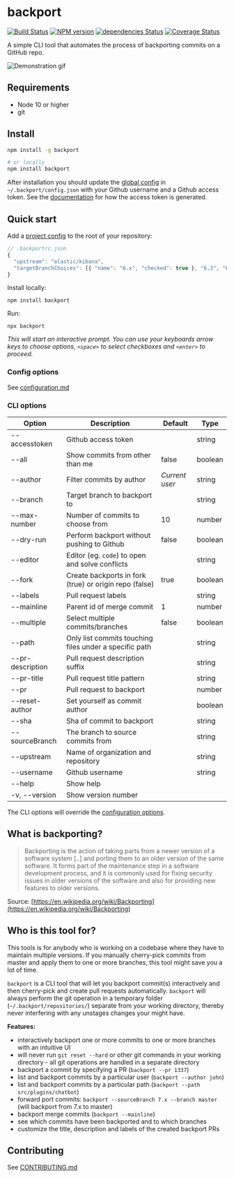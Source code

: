 # backport

[![Build Status](https://travis-ci.org/sqren/backport.svg?branch=master)](https://travis-ci.org/sqren/backport)
[![NPM version](https://img.shields.io/npm/v/backport.svg)](https://www.npmjs.com/package/backport)
[![dependencies Status](https://david-dm.org/sqren/backport/status.svg)](https://david-dm.org/sqren/backport)
[![Coverage Status](https://coveralls.io/repos/github/sqren/backport/badge.svg?branch=master)](https://coveralls.io/github/sqren/backport?branch=master)

A simple CLI tool that automates the process of backporting commits on a GitHub repo.

![Demonstration gif](https://i.makeagif.com/media/10-05-2017/kEJLqe.gif)

## Requirements

- Node 10 or higher
- git

## Install

```sh
npm install -g backport

# or locally
npm install backport
```

After installation you should update the [global config](https://github.com/sqren/backport/blob/master/docs/configuration.md#global-config-backportconfigjson) in `~/.backport/config.json` with your Github username and a Github access token. See the [documentation](https://github.com/sqren/backport/blob/master/docs/configuration.md#accesstoken-required) for how the access token is generated.

## Quick start

Add a [project config](https://github.com/sqren/backport/blob/master/docs/configuration.md#project-config-backportrcjson) to the root of your repository:

```js
// .backportrc.json
{
  "upstream": "elastic/kibana",
  "targetBranchChoices": [{ "name": "6.x", "checked": true }, "6.3", "6.2", "6.1", "6.0"],
}
```

Install locally:

```
npm install backport
```

Run:

```
npx backport
```

_This will start an interactive prompt. You can use your keyboards arrow keys to choose options, `<space>` to select checkboxes and `<enter>` to proceed._

### Config options

See [configuration.md](https://github.com/sqren/backport/blob/master/docs/configuration.md)

### CLI options

| Option           | Description                                            | Default        | Type    |
| ---------------- | ------------------------------------------------------ | -------------- | ------- |
| --accesstoken    | Github access token                                    |                | string  |
| --all            | Show commits from other than me                        | false          | boolean |
| --author         | Filter commits by author                               | _Current user_ | string  |
| --branch         | Target branch to backport to                           |                | string  |
| --max-number     | Number of commits to choose from                       | 10             | number  |
| --dry-run        | Perform backport without pushing to Github             | false          | boolean |
| --editor         | Editor (eg. `code`) to open and solve conflicts        |                | string  |
| --fork           | Create backports in fork (true) or origin repo (false) | true           | boolean |
| --labels         | Pull request labels                                    |                | string  |
| --mainline       | Parent id of merge commit                              | 1              | number  |
| --multiple       | Select multiple commits/branches                       | false          | boolean |
| --path           | Only list commits touching files under a specific path |                | string  |
| --pr-description | Pull request description suffix                        |                | string  |
| --pr-title       | Pull request title pattern                             |                | string  |
| --pr             | Pull request to backport                               |                | number  |
| --reset-author   | Set yourself as commit author                          |                | boolean |
| --sha            | Sha of commit to backport                              |                | string  |
| --sourceBranch   | The branch to source commits from                      |                | string  |
| --upstream       | Name of organization and repository                    |                | string  |
| --username       | Github username                                        |                | string  |
| --help           | Show help                                              |                |         |
| -v, --version    | Show version number                                    |                |         |

The CLI options will override the [configuration options](https://github.com/sqren/backport/blob/master/docs/configuration.md).

## What is backporting?

> Backporting is the action of taking parts from a newer version of a software system [..] and porting them to an older version of the same software. It forms part of the maintenance step in a software development process, and it is commonly used for fixing security issues in older versions of the software and also for providing new features to older versions.

Source: [https://en.wikipedia.org/wiki/Backporting](https://en.wikipedia.org/wiki/Backporting)

## Who is this tool for?

This tools is for anybody who is working on a codebase where they have to maintain multiple versions. If you manually cherry-pick commits from master and apply them to one or more branches, this tool might save you a lot of time.

`backport` is a CLI tool that will let you backport commit(s) interactively and then cherry-pick and create pull requests automatically. `backport` will always perform the git operation in a temporary folder (`~/.backport/repositories/`) separate from your working directory, thereby never interfering with any unstages changes your might have.

**Features:**

- interactively backport one or more commits to one or more branches with an intuitive UI
- will never run `git reset --hard` or other git commands in your working directory - all git operations are handled in a separate directory
- backport a commit by specifying a PR (`backport --pr 1337`)
- list and backport commits by a particular user (`backport --author john`)
- list and backport commits by a particular path (`backport --path src/plugins/chatbot`)
- forward port commits: `backport --sourceBranch 7.x --branch master` (will backport from 7.x to master)
- backport merge commits (`backport --mainline`)
- see which commits have been backported and to which branches
- customize the title, description and labels of the created backport PRs

## Contributing

See [CONTRIBUTING.md](https://github.com/sqren/backport/blob/master/CONTRIBUTING.md)
